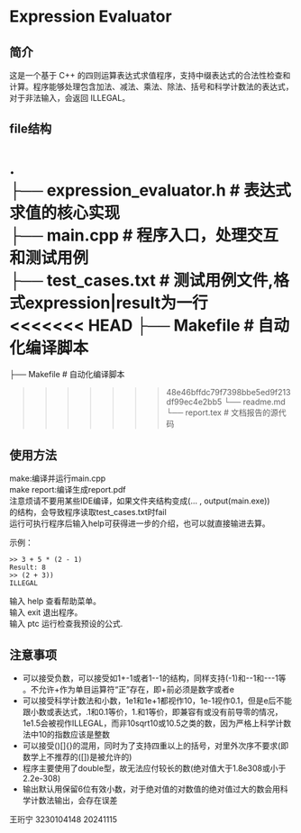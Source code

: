 # Expression Evaluator
## 简介
这是一个基于 C++ 的四则运算表达式求值程序，支持中缀表达式的合法性检查和计算。程序能够处理包含加法、减法、乘法、除法、括号和科学计数法的表达式，对于非法输入，会返回 ILLEGAL。  
  
## file结构
.  
├── expression_evaluator.h    # 表达式求值的核心实现  
├── main.cpp                  # 程序入口，处理交互和测试用例  
├── test_cases.txt            # 测试用例文件,格式expression|result为一行  
<<<<<<< HEAD
├── Makefile                  # 自动化编译脚本  
=======
├── Makefile                  # 自动化编译脚本    
>>>>>>> 48e46bffdc79f7398bbe5ed9f213df99ec4e2bb5
└── readme.md               
└── report.tex                # 文档报告的源代码    
  
## 使用方法
  
make:编译并运行main.cpp  
make report:编译生成report.pdf  
注意烦请不要用某些IDE编译，如果文件夹结构变成(... , output(main.exe))  
的结构，会导致程序读取test_cases.txt时fail    
运行可执行程序后输入help可获得进一步的介绍，也可以就直接输进去算。     
     
示例：  
``` 
>> 3 + 5 * (2 - 1)  
Result: 8  
>> (2 + 3))  
ILLEGAL  
```
输入 help 查看帮助菜单。  
输入 exit 退出程序。  
输入 ptc 运行检查我预设的公式.  


## 注意事项

 - 可以接受负数，可以接受如1+-1或者1--1的结构，同样支持(-1)和--1和---1等  。不允许+作为单目运算符“正”存在，即+前必须是数字或者e  
 - 可以接受科学计数法和小数，1e1和1e+1都视作10，1e-1视作0.1，但是e后不能跟小数或表达式，.1和0.1等价，1.和1等价，即兼容有或没有前导零的情况，1e1.5会被视作ILLEGAL，而非10sqrt10或10.5之类的数，因为严格上科学计数法中10的指数应该是整数     
 - 可以接受()[]{}的混用，同时为了支持四重以上的括号，对里外次序不要求(即数学上不推荐的([])是被允许的)    
  - 程序主要使用了double型，故无法应付较长的数(绝对值大于1.8e308或小于2.2e-308)  
 - 输出默认用保留6位有效小数，对于绝对值的对数值的绝对值过大的数会用科学计数法输出，会存在误差  
  
  
王珩宁 3230104148 20241115  

